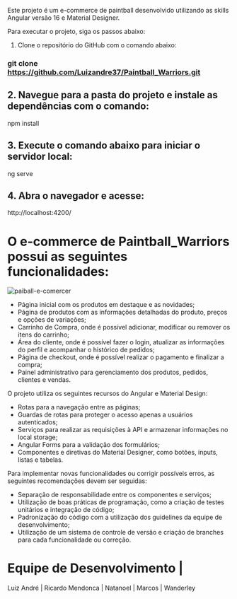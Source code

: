 Este projeto é um e-commerce de paintball desenvolvido utilizando as skills Angular versão 16 e Material Designer.

Para executar o projeto, siga os passos abaixo:

1. Clone o repositório do GitHub com o comando abaixo:


### git clone https://github.com/Luizandre37/Paintball_Warriors.git


## 2. Navegue para a pasta do projeto e instale as dependências com o comando:


npm install


## 3. Execute o comando abaixo para iniciar o servidor local:


ng serve


## 4. Abra o navegador e acesse:


http://localhost:4200/


# O e-commerce de Paintball_Warriors possui as seguintes funcionalidades:

![paiball-e-comercer](https://github.com/Luizandre37/Paintball_Warriors/assets/67300107/5d84104b-20d6-49ff-ae17-1a1c139fced0)

- Página inicial com os produtos em destaque e as novidades;
- Página de produtos com as informações detalhadas do produto, preços e opções de variações;
- Carrinho de Compra, onde é possível adicionar, modificar ou remover os itens do carrinho;
- Área do cliente, onde é possível fazer o login, atualizar as informações do perfil e acompanhar o histórico de pedidos;
- Página de checkout, onde é possível realizar o pagamento e finalizar a compra;
- Painel administrativo para gerenciamento dos produtos, pedidos, clientes e vendas.

O projeto utiliza os seguintes recursos do Angular e Material Design:

- Rotas para a navegação entre as páginas;
- Guardas de rotas para proteger o acesso apenas a usuários autenticados;
- Serviços para realizar as requisições à API e armazenar informações no local storage;
- Angular Forms para a validação dos formulários;
- Componentes e diretivas do Material Designer, como botões, inputs, listas e tabelas.

Para implementar novas funcionalidades ou corrigir possíveis erros, as seguintes recomendações devem ser seguidas:

- Separação de responsabilidade entre os componentes e serviços;
- Utilização de boas práticas de programação, como a criação de testes unitários e integração de código;
- Padronização do código com a utilização dos guidelines da equipe de desenvolvimento;
- Utilização de um sistema de controle de versão e criação de branches para cada funcionalidade ou correção.

# Equipe de Desenvolvimento |
Luiz André |
Ricardo Mendonca |
Natanoel |
Marcos  |
Wanderley
